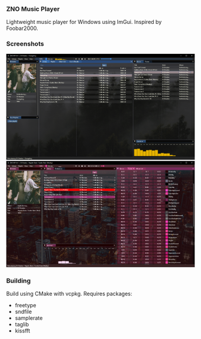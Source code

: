 ### ZNO Music Player
Lightweight music player for Windows using ImGui. Inspired by Foobar2000.

### Screenshots
![Preview1](./media/screenshot-1.png)
![Preview2](./media/screenshot-2.png)

### Building
Build using CMake with vcpkg. Requires packages:
- freetype
- sndfile
- samplerate
- taglib
- kissfft
